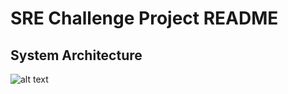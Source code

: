# SRE Challenge Project README

## System Architecture
![alt text](https://github.com/MelvinKim/sre-challenge/blob/sre-challenge/AWSdrawio.drawio.png?raw=true)
